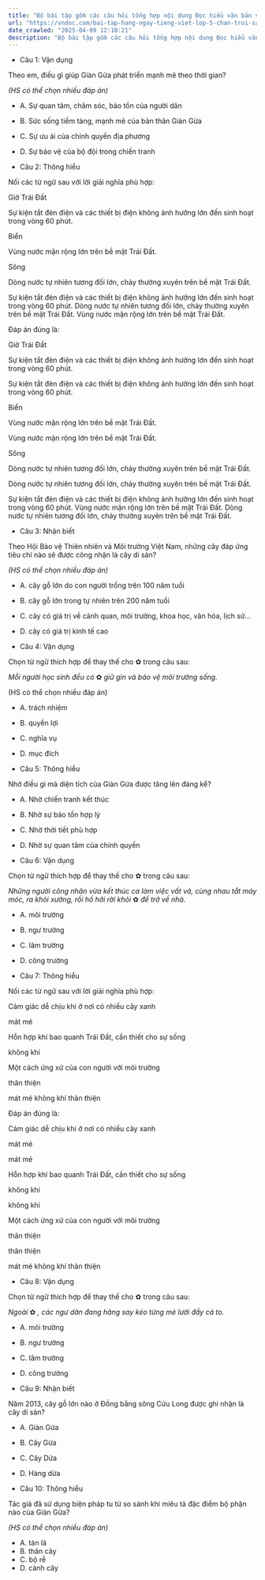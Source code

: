 ```yaml
---
title: "Bộ bài tập gồm các câu hỏi tổng hợp nội dung Đọc hiểu văn bản và Luyện từ và câu được học ở Tuần 22 trong chương trình Tiếng Việt lớp 5 Tập 2 Chân trời sáng tạo."
url: "https://vndoc.com/bai-tap-hang-ngay-tieng-viet-lop-5-chan-troi-sang-tao-tuan-22-thu-5-336096"
date_crawled: "2025-04-09 12:10:21"
description: "Bộ bài tập gồm các câu hỏi tổng hợp nội dung Đọc hiểu văn bản và Luyện từ và câu được học ở Tuần 22 trong chương trình Tiếng Việt lớp 5 Tập 2 Chân trời sáng tạo."
---
```


* Câu 1:  Vận dụng

Theo em, điều gì giúp Giàn Gừa phát triển mạnh mẽ theo thời gian?

_(HS có thể chọn nhiều đáp án)_

  * A. Sự quan tâm, chăm sóc, bảo tồn của người dân 
  * B. Sức sống tiềm tàng, mạnh mẽ của bản thân Giàn Gừa 
  * C. Sự ưu ái của chính quyền địa phương 
  * D. Sự bảo vệ của bộ đội trong chiến tranh 



* Câu 2:  Thông hiểu

Nối các từ ngữ sau với lời giải nghĩa phù hợp:

Giờ Trái Đất 

Sự kiện tắt đèn điện và các thiết bị điện không ảnh hưởng lớn đến sinh hoạt trong vòng 60 phút. 

Biển 

Vùng nước mặn rộng lớn trên bề mặt Trái Đất. 

Sông 

Dòng nước tự nhiên tương đối lớn, chảy thường xuyên trên bề mặt Trái Đất. 

Sự kiện tắt đèn điện và các thiết bị điện không ảnh hưởng lớn đến sinh hoạt trong vòng 60 phút.  Dòng nước tự nhiên tương đối lớn, chảy thường xuyên trên bề mặt Trái Đất.  Vùng nước mặn rộng lớn trên bề mặt Trái Đất. 

Đáp án đúng là:

Giờ Trái Đất 

Sự kiện tắt đèn điện và các thiết bị điện không ảnh hưởng lớn đến sinh hoạt trong vòng 60 phút. 

Sự kiện tắt đèn điện và các thiết bị điện không ảnh hưởng lớn đến sinh hoạt trong vòng 60 phút. 

Biển 

Vùng nước mặn rộng lớn trên bề mặt Trái Đất. 

Vùng nước mặn rộng lớn trên bề mặt Trái Đất. 

Sông 

Dòng nước tự nhiên tương đối lớn, chảy thường xuyên trên bề mặt Trái Đất. 

Dòng nước tự nhiên tương đối lớn, chảy thường xuyên trên bề mặt Trái Đất. 

Sự kiện tắt đèn điện và các thiết bị điện không ảnh hưởng lớn đến sinh hoạt trong vòng 60 phút.  Vùng nước mặn rộng lớn trên bề mặt Trái Đất.  Dòng nước tự nhiên tương đối lớn, chảy thường xuyên trên bề mặt Trái Đất. 

* Câu 3:  Nhận biết

Theo Hội Bảo vệ Thiên nhiên và Môi trường Việt Nam, những cây đáp ứng tiêu chí nào sẽ được công nhận là cây di sản?

_(HS có thể chọn nhiều đáp án)_

  * A. cây gỗ lớn do con người trồng trên 100 năm tuổi 
  * B. cây gỗ lớn trong tự nhiên trên 200 năm tuổi 
  * C. cây có giá trị về cảnh quan, môi trường, khoa học, văn hóa, lịch sử... 
  * D. cây có giá trị kinh tế cao 



* Câu 4:  Vận dụng

Chọn từ ngữ thích hợp để thay thế cho ✿ trong câu sau:

_Mỗi người học sinh đều có_ ✿ _giữ gìn và bảo vệ môi trường sống._

(HS có thể chọn nhiều đáp án)

  * A. trách nhiệm 
  * B. quyền lợi 
  * C. nghĩa vụ 
  * D. mục đích 



* Câu 5:  Thông hiểu

Nhờ điều gì mà diện tích của Giàn Gừa được tăng lên đáng kể?

  * A. Nhờ chiến tranh kết thúc 
  * B. Nhờ sự bảo tồn hợp lý 
  * C. Nhờ thời tiết phù hợp 
  * D. Nhờ sự quan tâm của chính quyền 



* Câu 6:  Vận dụng

Chọn từ ngữ thích hợp để thay thế cho ✿ trong câu sau:

_Những người công nhân vừa kết thúc ca làm việc vất vả, cùng nhau tắt máy móc, ra khỏi xưởng, rồi hồ hởi rời khỏi_ ✿ _để trở về nhà._

  * A. môi trường 
  * B. ngư trường 
  * C. lâm trường 
  * D. công trường 



* Câu 7:  Thông hiểu

Nối các từ ngữ sau với lời giải nghĩa phù hợp:

Cảm giác dễ chịu khi ở nơi có nhiều cây xanh 

mát mẻ 

Hỗn hợp khí bao quanh Trái Đất, cần thiết cho sự sống 

không khí 

Một cách ứng xử của con người với môi trường 

thân thiện 

mát mẻ  không khí  thân thiện 

Đáp án đúng là:

Cảm giác dễ chịu khi ở nơi có nhiều cây xanh 

mát mẻ 

mát mẻ 

Hỗn hợp khí bao quanh Trái Đất, cần thiết cho sự sống 

không khí 

không khí 

Một cách ứng xử của con người với môi trường 

thân thiện 

thân thiện 

mát mẻ  không khí  thân thiện 

* Câu 8:  Vận dụng

Chọn từ ngữ thích hợp để thay thế cho ✿ trong câu sau:

_Ngoài_ ✿ _, các ngư dân đang hăng say kéo từng mẻ lưới đầy cá to._

  * A. môi trường 
  * B. ngư trường 
  * C. lâm trường 
  * D. công trường 



* Câu 9:  Nhận biết

Năm 2013, cây gỗ lớn nào ở Đồng bằng sông Cửu Long được ghi nhận là cây di sản?

  * A. Giàn Gừa 
  * B. Cây Gừa 
  * C. Cây Dừa 
  * D. Hàng dừa 



* Câu 10:  Thông hiểu

Tác giả đã sử dụng biện pháp tu từ so sánh khi miêu tả đặc điểm bộ phận nào của Giàn Gừa?

_(HS có thể chọn nhiều đáp án)_

  * A. tán lá 
  * B. thân cây 
  * C. bộ rễ 
  * D. cành cây 


